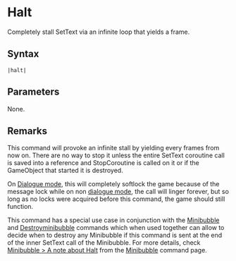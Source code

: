 # Halt

Completely stall SetText via an infinite loop that yields a frame.

## Syntax

````
|halt|
````

## Parameters

None.

## Remarks

This command will provoke an infinite stall by yielding every frames from now on. There are no way to stop it unless the entire SetText coroutine call is saved into a reference and StopCoroutine is called on it or if the GameObject that started it is destroyed.

On [Dialogue mode](../../Dialogue%20mode.md), this will completely softlock the game because of the message lock while on non [dialogue mode](../../Dialogue%20mode.md), the call will linger forever, but so long as no locks were acquired before this command, the game should still function.

This command has a special use case in conjunction with the [Minibubble](Minibubble.md) and [Destroyminibubble](Destroyminibubble.md) commands which when used together can allow to decide when to destroy any Minibubble if this command is sent at the end of the inner SetText call of the Minibubble. For more details, check [Minibubble > A note about Halt](Minibubble.md#a-note-about-halt) from the [Minibubble](Minibubble.md) command page.
